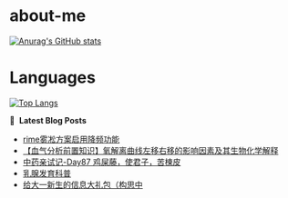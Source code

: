 # about-me
[![Anurag's GitHub stats](https://github-readme-stats.vercel.app/api?username=whitewatercn)](https://github.com/anuraghazra/github-readme-stats)

# Languages
[![Top Langs](https://github-readme-stats.vercel.app/api/top-langs/?username=whitewatercn)](https://github.com/anuraghazra/github-readme-stats)

📕 &nbsp;**Latest Blog Posts**
<!-- BLOG-POST-LIST:START -->
- [rime雾凇方案启用降频功能](https://forum.beginner.center/t/topic/1351/1)
- [【血气分析前置知识】氧解离曲线左移右移的影响因素及其生物化学解释](https://forum.beginner.center/t/topic/1350/1)
- [中药亲试记-Day87 鸡屎藤，使君子，苦楝皮](https://forum.beginner.center/t/topic/1348/1)
- [乳腺发育科普](https://forum.beginner.center/t/topic/1346/1)
- [给大一新生的信息大礼包（构思中](https://forum.beginner.center/t/topic/1285/13)
<!-- BLOG-POST-LIST:END -->
